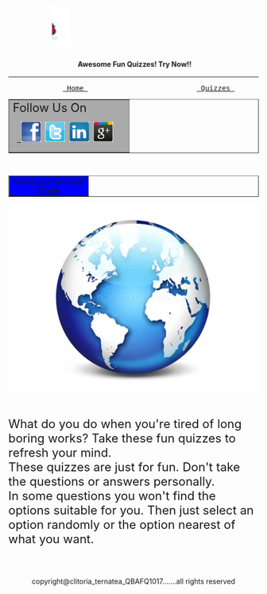 <html>
<head>
</head>
<body>
<center>
<marquee behavior="alternate" direction="up" width=65% height=39%><marquee direction="right" behavior="alternate"><br>
<img src="C.png"><br> <br> </marquee></marquee> </center>
<marquee behavior="alternate"> <b>Awesome Fun Quizzes! Try Now!!</b> </marquee>
<br> <hr>
<pre class="nu">             <a href="Hume.php"> Home </a>                          <a href="Quiz.php"> Quizzes </a>                     <a href="List.php"> Reviews </a>                   <a href="login.php"> Workshop </a>                        <a href="Cont.php"> FAQ</a> </pre>
</center>

<aside class="koi">
<table border="1">
<tr>
  <td  bgcolor="#aaaaaa"><font size=+2>Follow Us On</font><br>
 <pre> <a href="https://www.facebook.com/profile.php?id=100009407548751"> <img src="BB1.png" width=40 height=40></a> <a href="https://twitter.com/Clitoriaternat1"><img src="BB2.png" width=40 height=40></a> <a href="https://myaccount.google.com/?utm_source=OGB&pli=1"><img src="BB3.png" width=40 height=40></a> <a href="https://instagram.com/clitoriaternatea/"><img src="BB4.png" width=40 height=40></a>   
</td></tr></table><br>
<table border="1">
<tr>
<td bgcolor="#0000ff"> Create your own quiz!<br>
<center><a href="Acc.php"><div class="mu">Create</div></a></td></tr></table></center>
</aside>
<div class="kin">
<div id="container">
<img src="img4.jpg" id="img"/>
</div>
<br><br>
<p> <font size=+2>What do you do when you're tired of long boring works? Take these fun quizzes to refresh your mind. <br>
These quizzes are just for fun. Don't take the questions or answers personally.<br>
In some questions you won't find the options suitable for you. Then just select an option randomly or the option nearest of what you want.</font><br>

<br><br></div>
<center>
<p class="gy">copyright@clitoria_ternatea_QBAFQ1017.......all rights reserved
</center>
</body>
</html>
